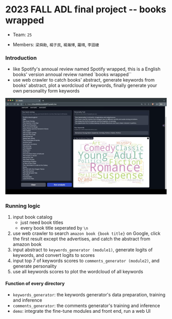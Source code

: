# 2023 FALL ADL final project -- books wrapped

* Team: `25`

* Members: `梁舜勛`, `楊子民`, `楊瀚博`, `羅晴`, `李語婕`

### Introduction
* like Spotify's annoual review named Spotify wrapped, this is a English books' version annoual review named `books wrapped``
* use web crawler to catch books' abstract, generate keywords from books' abstract, plot a wordcloud of keywords, finally generate your own personality form keywords 

![Alt text](./demo/data/demo_result.png)

### Running logic
1. input book catalog
   * just need book titles
   * every book title seperated by `\n`
2. use web crawler to search `amazon book {book title}` on Google, click the first result except the advertises, and catch the abstract from amazon book
3. input abstract to `keywords_generator (module1)`, generate logits of keywords, and convert logits to scores
4. input top 7 of keywords scores to `comments_generator (module2)`, and generate personality
5. use all keywords scores to plot the wordcloud of all keywords


#### Function of every directory
* `keywords_generator`: the keywords generator's data preparation, training and inference
* `comments_generator`: the comments generator's training and inference
* `demo`: integrate the fine-tune modules and front end, run a web UI